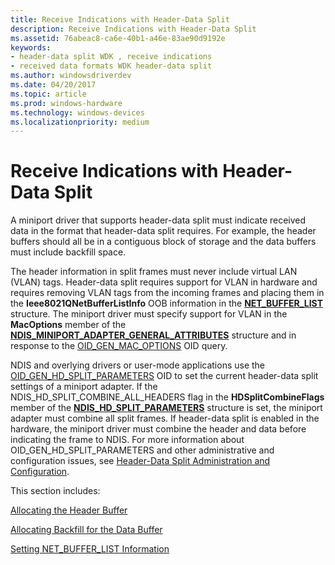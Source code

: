 ```yaml
---
title: Receive Indications with Header-Data Split
description: Receive Indications with Header-Data Split
ms.assetid: 76abeac8-ca6e-40b1-a46e-83ae90d9192e
keywords:
- header-data split WDK , receive indications
- received data formats WDK header-data split
ms.author: windowsdriverdev
ms.date: 04/20/2017
ms.topic: article
ms.prod: windows-hardware
ms.technology: windows-devices
ms.localizationpriority: medium
---
```


# Receive Indications with Header-Data Split





A miniport driver that supports header-data split must indicate received data in the format that header-data split requires. For example, the header buffers should all be in a contiguous block of storage and the data buffers must include backfill space.

The header information in split frames must never include virtual LAN (VLAN) tags. Header-data split requires support for VLAN in hardware and requires removing VLAN tags from the incoming frames and placing them in the **Ieee8021QNetBufferListInfo** OOB information in the [**NET\_BUFFER\_LIST**](https://msdn.microsoft.com/library/windows/hardware/ff568388) structure. The miniport driver must specify support for VLAN in the **MacOptions** member of the [**NDIS\_MINIPORT\_ADAPTER\_GENERAL\_ATTRIBUTES**](https://msdn.microsoft.com/library/windows/hardware/ff565923) structure and in response to the [OID\_GEN\_MAC\_OPTIONS](https://msdn.microsoft.com/library/windows/hardware/ff569597) OID query.

NDIS and overlying drivers or user-mode applications use the [OID\_GEN\_HD\_SPLIT\_PARAMETERS](https://msdn.microsoft.com/library/windows/hardware/ff569587) OID to set the current header-data split settings of a miniport adapter. If the NDIS\_HD\_SPLIT\_COMBINE\_ALL\_HEADERS flag in the **HDSplitCombineFlags** member of the [**NDIS\_HD\_SPLIT\_PARAMETERS**](https://msdn.microsoft.com/library/windows/hardware/ff565701) structure is set, the miniport adapter must combine all split frames. If header-data split is enabled in the hardware, the miniport driver must combine the header and data before indicating the frame to NDIS. For more information about OID\_GEN\_HD\_SPLIT\_PARAMETERS and other administrative and configuration issues, see [Header-Data Split Administration and Configuration](header-data-split-administration-and-configuration.md).

This section includes:

[Allocating the Header Buffer](allocating-the-header-buffer.md)

[Allocating Backfill for the Data Buffer](allocating-backfill-for-the-data-buffer.md)

[Setting NET\_BUFFER\_LIST Information](setting-net-buffer-list-information.md)

 

 






